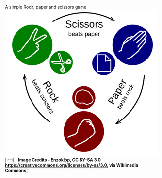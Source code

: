 A simple Rock, paper and scissors game
![Rock paper scissors image](img/Rock-paper-scissors.png)
|:--:|
| <b>Image Credits - Enzoklop, CC BY-SA 3.0 <https://creativecommons.org/licenses/by-sa/3.0>, via Wikimedia Commons</b>|
